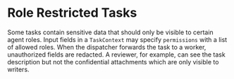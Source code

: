 # Role Restricted Tasks

Some tasks contain sensitive data that should only be visible to certain agent roles. Input fields in a `TaskContext` may specify `permissions` with a list of allowed roles. When the dispatcher forwards the task to a worker, unauthorized fields are redacted. A reviewer, for example, can see the task description but not the confidential attachments which are only visible to writers.
